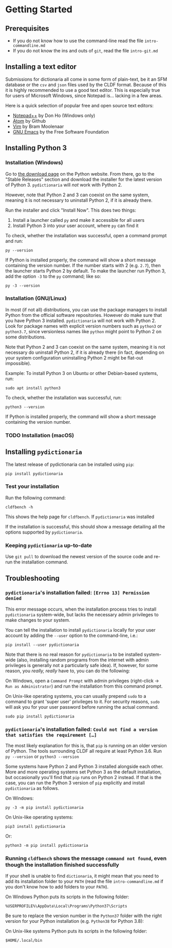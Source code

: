 Getting Started
===============


Prerequisites
-------------

 - If you do not know how to use the command-line read the file
   `intro-commandline.md`
 - If you do not know the ins and outs of `git`, read the file `intro-git.md`


Installing a text editor
------------------------

Submissions for dictionaria all come in some form of plain-text, be it an SFM
database or the `csv` and `json` files used by the CLDF format.  Because of this
it is highly recommended to use a good text editor.  This is especially true for
users of Microsoft Windows, since Notepad is… lacking in a few areas.

Here is a quick selection of popular free and open source text editors:

 - [Notepad++][notepadpp] by Don Ho (Windows only)
 - [Atom][atom] by Github
 - [Vim][vim] by Bram Moolenaar
 - [GNU Emacs][emacs] by the Free Software Foundation

[notepadpp]: https://notepad-plus-plus.org
[atom]: https://atom.io
[vim]: https://www.vim.org
[emacs]: https://www.gnu.org/software/emacs


Installing Python 3
-------------------

### Installation (Windows)

Go to [the download page][python-dl] on the Python website.  From there, go to
the "Stable Releases" section and download the installer for the latest version
of Python 3.  `pydictionaria` will *not* work with Python 2.

[python-dl]: https://www.python.org/downloads/windows/

However, note that Python 2 and 3 can coexist on the same system, meaning it is
not necessary to uninstall Python 2, if it is already there.

Run the installer and click "Install Now".  This does two things:

 1. Install a launcher called `py` and make it accessible for all users
 2. Install Python 3 into your user account, where `py` can find it

To check, whether the installation was successful, open a command prompt and
run:

    py --version

If Python is installed properly, the command will show a short message
containing the version number.  If the number starts with 2 (e.g. `2.7`), then
the launcher starts Python 2 by default.  To make the launcher run Python 3, add
the option `-3` to the `py` command; like so:

    py -3 --version

### Installation (GNU/Linux)

In most (if not all) distributions, you can use the package managers to install
Python from the official software repositories.  However do make sure that you
have Python 3 installed.  `pydictionaria` will not work with Python 2.  Look for
package names with explicit version numbers such as `python3` or `python3.7`,
since versionless names like `python` might point to Python 2 on some
distributions.

Note that Python 2 and 3 can coexist on the same system, meaning it is not
necessary do uninstall Python 2, if it is already there (in fact, depending on
your system configuration uninstalling Python 2 might be flat-out impossible).

Example:  To install Python 3 on Ubuntu or other Debian-based systems, run:

    sudo apt install python3

To check, whether the installation was successful, run:

    python3 --version

If Python is installed properly, the command will show a short message
containing the version number.

### TODO Installation (macOS)


Installing `pydictionaria`
--------------------------

The latest release of pydictionaria can be installed using `pip`:

    pip install pydictionaria

### Test your installation

Run the following command:

    cldfbench -h

This shows the help page for `cldfbench`.  If `pydictionaria` was installed

If the installation is successful, this should show a message detailing all the
options supported by `pydictionaria`.

### Keeping `pydictionaria` up-to-date

Use `git pull` to download the newest version of the source code and re-run the
installation command.


Troubleshooting
---------------

### `pydictionaria`'s installation failed: `[Errno 13] Permission denied`

This error message occurs, when the installation process tries to install
`pydictionaria` system-wide, but lacks the necessary admin privileges to make
changes to your system.

You can tell the installation to install `pydictionaria` locally for your user
account by adding the `--user` option to the command-line, i.e.:

    pip install --user pydictionaria

Note that there is no real reason for `pydictionaria` to be installed
system-wide (also, installing random programs from the internet with admin
privileges is generally not a particularly safe idea).  If, however, for some
reason, you *really, really* have to, you can do the following:

On Windows, open a `Command Prompt` with admin privileges (right-click → `Run as
Administrator`) and run the installation from this command prompt.

On Unix-like operating systems, you can usually prepend `sudo` to a command to
grant 'super user' privileges to it.  For security reasons, `sudo` will ask you
for your user password before running the actual command.

    sudo pip install pydictionaria

### `pydictionaria`'s installation failed: `Could not find a version that satisfies the requirement […]`

The most likely explanation for this is, that `pip` is running on an older
version of Python.  The tools surrounding CLDF all require at least Python 3.6.
Run `py --version` or `python3 --version` 

Some systems have Python 2 and Python 3 installed alongside each other.  More
and more operating systems set Python 3 as the default installation, but
occasionally you'll find that `pip` runs on Python 2 instead.  If that is the
case, you can run the Python 3 version of `pip` explicitly and install
`pydictionaria` as follows.

On Windows:

    py -3 -m pip install pydictionaria

On Unix-like operating systems:

    pip3 install pydictionaria

Or:

    python3 -m pip install pydictionaria

### Running `cldfbench` shows the message `command not found`, even though the installation finished successfully

If your shell is unable to find `dictionaria`, it might mean that you need to add
its installation folder to your `PATH` (read the file `intro-commandline.md` if
you don't know how to add folders to your `PATH`).

On Windows Python puts its scripts in the following folder:

    %USERPROFILE%\AppData\Local\Programs\Python37\Scripts

Be sure to replace the version number in the `Python37` folder with the right
version for your Python installation (e.g. `Python38` for Python 3.8):

On Unix-like systems Python puts its scripts in the following folder:

    $HOME/.local/bin
